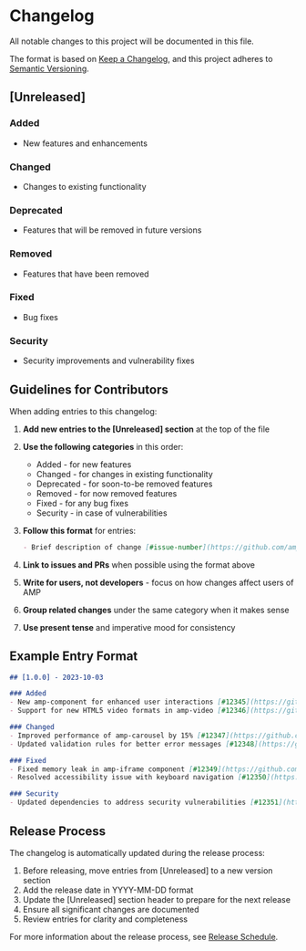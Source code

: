 # Changelog

All notable changes to this project will be documented in this file.

The format is based on [Keep a Changelog](https://keepachangelog.com/en/1.0.0/),
and this project adheres to [Semantic Versioning](https://semver.org/spec/v2.0.0.html).

## [Unreleased]

### Added

- New features and enhancements

### Changed

- Changes to existing functionality

### Deprecated

- Features that will be removed in future versions

### Removed

- Features that have been removed

### Fixed

- Bug fixes

### Security

- Security improvements and vulnerability fixes

## Guidelines for Contributors

When adding entries to this changelog:

1. **Add new entries to the [Unreleased] section** at the top of the file
2. **Use the following categories** in this order:
   - Added - for new features
   - Changed - for changes in existing functionality
   - Deprecated - for soon-to-be removed features
   - Removed - for now removed features
   - Fixed - for any bug fixes
   - Security - in case of vulnerabilities

3. **Follow this format** for entries:

   ```markdown
   - Brief description of change [#issue-number](https://github.com/ampproject/amphtml/issues/issue-number)
   ```

4. **Link to issues and PRs** when possible using the format above

5. **Write for users, not developers** - focus on how changes affect users of AMP

6. **Group related changes** under the same category when it makes sense

7. **Use present tense** and imperative mood for consistency

## Example Entry Format

```markdown
## [1.0.0] - 2023-10-03

### Added
- New amp-component for enhanced user interactions [#12345](https://github.com/ampproject/amphtml/issues/12345)
- Support for new HTML5 video formats in amp-video [#12346](https://github.com/ampproject/amphtml/pull/12346)

### Changed
- Improved performance of amp-carousel by 15% [#12347](https://github.com/ampproject/amphtml/issues/12347)
- Updated validation rules for better error messages [#12348](https://github.com/ampproject/amphtml/pull/12348)

### Fixed
- Fixed memory leak in amp-iframe component [#12349](https://github.com/ampproject/amphtml/issues/12349)
- Resolved accessibility issue with keyboard navigation [#12350](https://github.com/ampproject/amphtml/pull/12350)

### Security
- Updated dependencies to address security vulnerabilities [#12351](https://github.com/ampproject/amphtml/security/advisories/GHSA-xxxx-xxxx-xxxx)
```

## Release Process

The changelog is automatically updated during the release process:

1. Before releasing, move entries from [Unreleased] to a new version section
2. Add the release date in YYYY-MM-DD format
3. Update the [Unreleased] section header to prepare for the next release
4. Ensure all significant changes are documented
5. Review entries for clarity and completeness

For more information about the release process, see [Release Schedule](docs/release-schedule.md).